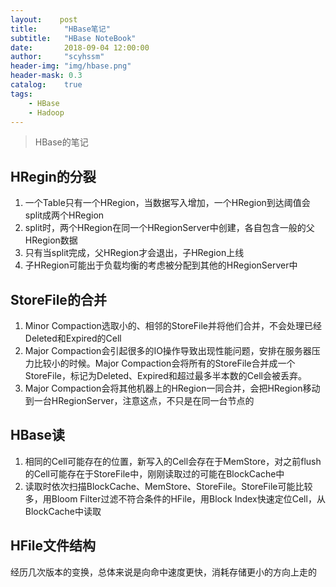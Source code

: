 ```yaml
---
layout:    post
title:      "HBase笔记"
subtitle:   "HBase NoteBook"
date:       2018-09-04 12:00:00
author:     "scyhssm"
header-img: "img/hbase.png"
header-mask: 0.3
catalog:    true
tags:
    - HBase
    - Hadoop
---
```


> HBase的笔记

## HRegin的分裂
1. 一个Table只有一个HRegion，当数据写入增加，一个HRegion到达阈值会split成两个HRegion
2. split时，两个HRegion在同一个HRegionServer中创建，各自包含一般的父HRegion数据
3. 只有当split完成，父HRegion才会退出，子HRegion上线
4. 子HRegion可能出于负载均衡的考虑被分配到其他的HRegionServer中

## StoreFile的合并
1. Minor Compaction选取小的、相邻的StoreFile并将他们合并，不会处理已经Deleted和Expired的Cell
2. Major Compaction会引起很多的IO操作导致出现性能问题，安排在服务器压力比较小的时候。Major Compaction会将所有的StoreFile合并成一个StoreFile，标记为Deleted、Expired和超过最多半本数的Cell会被丢弃。
3. Major Compaction会将其他机器上的HRegion一同合并，会把HRegion移动到一台HRegionServer，注意这点，不只是在同一台节点的

## HBase读
1. 相同的Cell可能存在的位置，新写入的Cell会存在于MemStore，对之前flush的Cell可能存在于StoreFile中，刚刚读取过的可能在BlockCache中
2. 读取时依次扫描BlockCache、MemStore、StoreFile。StoreFile可能比较多，用Bloom Filter过滤不符合条件的HFile，用Block Index快速定位Cell，从BlockCache中读取

## HFile文件结构
经历几次版本的变换，总体来说是向命中速度更快，消耗存储更小的方向上走的
